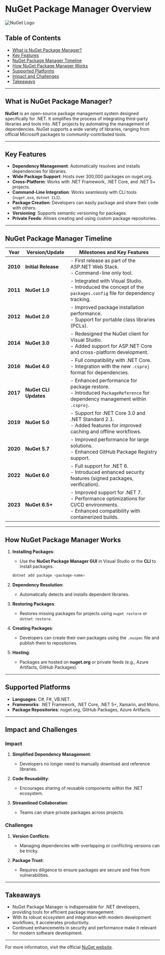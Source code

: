 # NuGet Package Manager Overview

![NuGet Logo](https://upload.wikimedia.org/wikipedia/commons/2/25/NuGet_project_logo.svg)

## Table of Contents

- [What is NuGet Package Manager?](#what-is-nuget-package-manager)
- [Key Features](#key-features)
- [NuGet Package Manager Timeline](#nuget-package-manager-timeline)
- [How NuGet Package Manager Works](#how-nuget-package-manager-works)
- [Supported Platforms](#supported-platforms)
- [Impact and Challenges](#impact-and-challenges)
- [Takeaways](#takeaways)

---

## What is NuGet Package Manager?

**NuGet** is an open-source package management system designed specifically for .NET. It simplifies the process of integrating third-party libraries and tools into .NET projects by automating the management of dependencies. NuGet supports a wide variety of libraries, ranging from official Microsoft packages to community-contributed tools.

---

## Key Features

- **Dependency Management**: Automatically resolves and installs dependencies for libraries.
- **Wide Package Support**: Hosts over 300,000 packages on nuget.org.
- **Cross-Platform**: Works with .NET Framework, .NET Core, and .NET 5+ projects.
- **Command-Line Integration**: Works seamlessly with CLI tools (`nuget.exe`, `dotnet CLI`).
- **Package Creation**: Developers can easily package and share their code with others.
- **Versioning**: Supports semantic versioning for packages.
- **Private Feeds**: Allows creating and using custom package repositories.

---

## NuGet Package Manager Timeline

| **Year** | **Version/Update**        | **Milestones and Key Features**                                    |
|----------|---------------------------|--------------------------------------------------------------------|
| **2010** | **Initial Release**       | - First release as part of the ASP.NET Web Stack.<br>- Command-line only tool. |
| **2011** | **NuGet 1.0**             | - Integrated with Visual Studio.<br>- Introduced the concept of the `packages.config` file for dependency tracking. |
| **2012** | **NuGet 2.0**             | - Improved package installation performance.<br>- Support for portable class libraries (PCLs). |
| **2014** | **NuGet 3.0**             | - Redesigned the NuGet client for Visual Studio.<br>- Added support for ASP.NET Core and cross-platform development. |
| **2016** | **NuGet 4.0**             | - Full compatibility with .NET Core.<br>- Integration with the new `.csproj` format for dependencies. |
| **2017** | **NuGet CLI Updates**     | - Enhanced performance for package restore.<br>- Introduced `PackageReference` for dependency management within `.csproj`. |
| **2019** | **NuGet 5.0**             | - Support for .NET Core 3.0 and .NET Standard 2.1.<br>- Added features for improved caching and offline workflows. |
| **2020** | **NuGet 5.7**             | - Improved performance for large solutions.<br>- Enhanced GitHub Package Registry support. |
| **2022** | **NuGet 6.0**             | - Full support for .NET 6.<br>- Introduced enhanced security features (signed packages, verification). |
| **2023** | **NuGet 6.5+**            | - Improved support for .NET 7.<br>- Performance optimizations for CI/CD environments.<br>- Enhanced compatibility with containerized builds. |

---

## How NuGet Package Manager Works

1. **Installing Packages**:  
   - Use the **NuGet Package Manager GUI** in Visual Studio or the **CLI** to install packages.
   ```bash
   dotnet add package <package-name>
   ```

2. **Dependency Resolution**:  
   - Automatically detects and installs dependent libraries.

3. **Restoring Packages**:  
   - Restores missing packages for projects using `nuget restore` or `dotnet restore`.

4. **Creating Packages**:  
   - Developers can create their own packages using the `.nuspec` file and publish them to repositories.

5. **Hosting**:  
   - Packages are hosted on **nuget.org** or private feeds (e.g., Azure Artifacts, GitHub Packages).

---

## Supported Platforms

- **Languages**: C#, F#, VB.NET.
- **Frameworks**: .NET Framework, .NET Core, .NET 5+, Xamarin, and Mono.
- **Package Repositories**: nuget.org, GitHub Packages, Azure Artifacts.

---

## Impact and Challenges

### **Impact**
1. **Simplified Dependency Management**:  
   - Developers no longer need to manually download and reference libraries.
   
2. **Code Reusability**:  
   - Encourages sharing of reusable components within the .NET ecosystem.

3. **Streamlined Collaboration**:  
   - Teams can share private packages across projects.

### **Challenges**
1. **Version Conflicts**:  
   - Managing dependencies with overlapping or conflicting versions can be tricky.
   
2. **Package Trust**:  
   - Requires diligence to ensure packages are secure and free from vulnerabilities.

---

## Takeaways

- NuGet Package Manager is indispensable for .NET developers, providing tools for efficient package management.
- With its robust ecosystem and integration with modern development workflows, it accelerates productivity.
- Continued enhancements in security and performance make it relevant for modern software development.

---

For more information, visit the official [NuGet website](https://www.nuget.org/).
